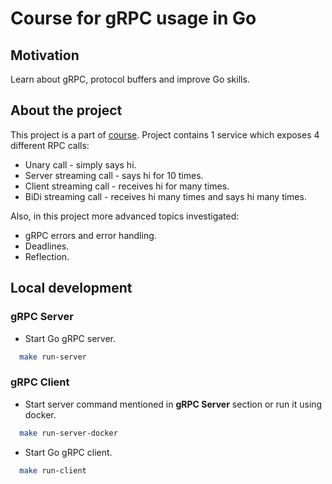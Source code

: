 # Course for gRPC usage in Go

## Motivation

Learn about gRPC, protocol buffers and improve Go skills.

## About the project

This project is a part of [course](https://www.udemy.com/course/grpc-golang/). Project contains 1 service which exposes 4 different RPC calls:

- Unary call - simply says hi.
- Server streaming call - says hi for 10 times.
- Client streaming call - receives hi for many times.
- BiDi streaming call - receives hi many times and says hi many times.

Also, in this project more advanced topics investigated:

- gRPC errors and error handling.
- Deadlines.
- Reflection.

## Local development

### gRPC Server

- Start Go gRPC server.

```bash
  make run-server
```

### gRPC Client

- Start server command mentioned in **gRPC Server** section or run it using docker.

```bash
  make run-server-docker
```

- Start Go gRPC client.

```bash
  make run-client
```
